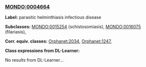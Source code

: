 
### [MONDO:0004664](http://purl.obolibrary.org/obo/MONDO_0004664)
**Label:** parasitic helminthiasis infectious disease

**Subclasses:** [MONDO:0015254](http://purl.obolibrary.org/obo/MONDO_0015254) (schistosomiasis), [MONDO:0016075](http://purl.obolibrary.org/obo/MONDO_0016075) (filariasis), 

**Corr. equiv. classes:** [Orphanet:2034](http://www.orpha.net/ORDO/Orphanet_2034), [Orphanet:1247](http://www.orpha.net/ORDO/Orphanet_1247), 

**Class expressions from DL-Learner:**

No results from DL-Learner...



